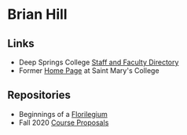 # Brian Hill

## Links

* Deep Springs College [Staff and Faculty Directory](https://www.deepsprings.edu/staff-faculty-directory/)
* Former [Home Page](http://physics.stmarys-ca.edu/faculty/brianhill/index.html) at Saint Mary's College

##  Repositories

* Beginnings of a [Florilegium](./florilegium/)
* Fall 2020 [Course Proposals](https://observatree.github.io/course-proposals/)
